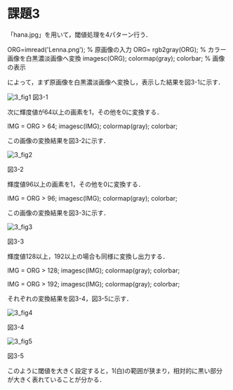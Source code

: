 # 課題3
「hana.jpg」を用いて，閾値処理を4パターン行う．

ORG=imread('Lenna.png'); % 原画像の入力
ORG= rgb2gray(ORG); % カラー画像を白黒濃淡画像へ変換
imagesc(ORG); colormap(gray); colorbar; % 画像の表示

によって，まず原画像を白黒濃淡画像へ変換し，表示した結果を図3-1に示す．

![3_fig1](https://user-images.githubusercontent.com/35133431/35190508-c9ca7c2e-fea6-11e7-92dd-4ae95d0ae68d.png)
図3-1

次に輝度値が64以上の画素を1，その他を0に変換する．

IMG = ORG > 64; 
imagesc(IMG); colormap(gray); colorbar;

この画像の変換結果を図3-2に示す．

![3_fig2](https://user-images.githubusercontent.com/35133431/35190509-cea940ae-fea6-11e7-99a3-09d1d0a26fff.png)

図3-2

輝度値96以上の画素を1，その他を0に変換する．

IMG = ORG > 96;
imagesc(IMG); colormap(gray); colorbar;

この画像の変換結果を図3-3に示す．

![3_fig3](https://user-images.githubusercontent.com/35133431/35190510-d283e83c-fea6-11e7-86eb-e52e4e06c947.png)

図3-3

輝度値128以上，192以上の場合も同様に変換し出力する．

IMG = ORG > 128;
imagesc(IMG); colormap(gray); colorbar;

IMG = ORG > 192;
imagesc(IMG); colormap(gray); colorbar;

それぞれの変換結果を図3-4，図3-5に示す．

![3_fig4](https://user-images.githubusercontent.com/35133431/35190512-d5d454ea-fea6-11e7-8572-70409f6215d7.png)

図3-4

![3_fig5](https://user-images.githubusercontent.com/35133431/35190513-d9dc0cf4-fea6-11e7-8691-af18568e5b26.png)

図3-5


このように閾値を大きく設定すると，1(白)の範囲が狭まり，相対的に黒い部分が大きく表れていることが分かる．
